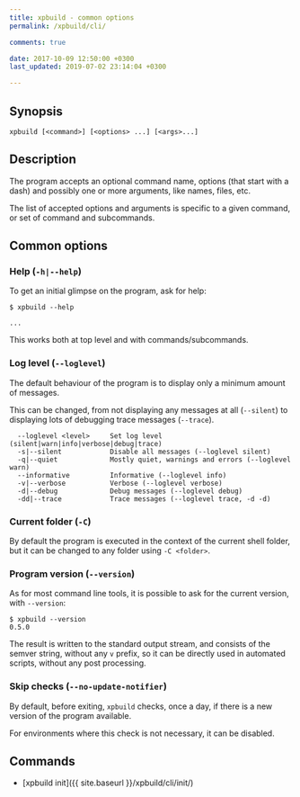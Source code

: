 ```yaml
---
title: xpbuild - common options
permalink: /xpbuild/cli/

comments: true

date: 2017-10-09 12:50:00 +0300
last_updated: 2019-07-02 23:14:04 +0300

---
```


## Synopsis

```
xpbuild [<command>] [<options> ...] [<args>...]
```

## Description


The program accepts an optional command name, 
options (that start with a dash) and possibly one or more
arguments, like names, files, etc.

The list of accepted options and arguments is specific to a given
command, or set of command and subcommands.

## Common options

### Help (`-h|--help`)

To get an initial glimpse on the program, ask for help:

```
$ xpbuild --help

...
```

This works both at top level and with commands/subcommands.

### Log level (`--loglevel`)

The default behaviour of the program is to display only a minimum
amount of messages.

This can be changed, from not displaying any messages at all (`--silent`)
to displaying lots of debugging trace messages (`--trace`).

```
  --loglevel <level>     Set log level (silent|warn|info|verbose|debug|trace) 
  -s|--silent            Disable all messages (--loglevel silent) 
  -q|--quiet             Mostly quiet, warnings and errors (--loglevel warn) 
  --informative          Informative (--loglevel info) 
  -v|--verbose           Verbose (--loglevel verbose) 
  -d|--debug             Debug messages (--loglevel debug) 
  -dd|--trace            Trace messages (--loglevel trace, -d -d) 
```

### Current folder (`-C`)

By default the program is executed in the context of the current shell 
folder, but it can be changed to any folder using `-C <folder>`.

### Program version (`--version`)

As for most command line tools, it is possible to ask for the current 
version, with `--version`:

```console
$ xpbuild --version
0.5.0
```

The result is written to the standard output stream, and consists of the
semver string, without any `v` prefix, so it can be directly used in 
automated scripts, without any post processing.

### Skip checks (`--no-update-notifier`)

By default, before exiting, `xpbuild` checks, once a day, if there is a 
new version of the program available.

For environments where this check is not necessary, it can be disabled.

## Commands

* [xpbuild init]({{ site.baseurl }}/xpbuild/cli/init/)
